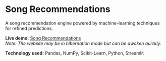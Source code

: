 # Song Recommendations
A song recommendation engine powered by machine-learning techniques for refined predictions. 

**Live demo:** [Song Recommendations](https://ezsongrecs.streamlit.app/)  
_Note: The website may be in hibernation mode but can be awoken quickly._

**Technology used:** Pandas, NumPy, Scikit-Learn, Python, Streamlit
